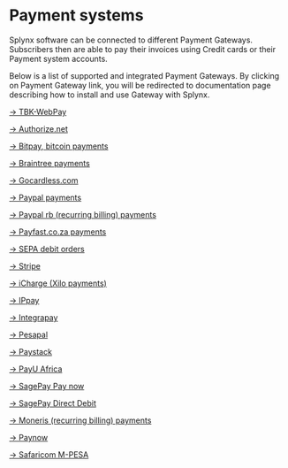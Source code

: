 Payment systems
===============

Splynx software can be connected to different Payment Gateways. Subscribers then are able to pay their invoices using Credit cards or their Payment system accounts.

Below is a list of supported and integrated Payment Gateways. By clicking on Payment Gateway link, you will be redirected to documentation page describing how to install and use Gateway with Splynx.

[→ TBK-WebPay](TBK-WebPay/TBK-WebPay.md)

[→ Authorize.net](authorize/authorize.md)

[→ Bitpay, bitcoin payments](bitpay/bitpay.md)

[→ Braintree payments](braintree/braintree.md)

[→ Gocardless.com](gocardless/gocardless.md)

[→ Paypal payments](paypal/paypal.md)

[→ Paypal rb (recurring billing) payments](paypal_rb/paypal_rb.md)

[→ Payfast.co.za payments](payfast/payfast.md)

[→ SEPA debit orders](sepa/sepa.md)

[comment]: # (→ SEPA debit order in Spanish)

[→ Stripe](stripe/stripe.md)

[→ iCharge (Xilo payments)](iCharge/iCharge.md)

[→ IPpay](ippay/ippay.md)

[→ Integrapay](integrapay/integrapay.md)

[→ Pesapal](pesapal/pesapal.md)

[→ Paystack](paystack/paystack.md)

[→ PayU Africa](payu/payu.md)

[→ SagePay Pay now](sagepay_pay_now/sagepay_pay_now.md)

[→ SagePay Direct Debit](sagepay_dd/sagepay_dd.md)  

[→ Moneris (recurring billing) payments](moneris/moneris.md)

[comment]: # (→ Mercadopago)

[→ Paynow](paynow/paynow.md)

[→ Safaricom M-PESA](mpesa/mpesa.md)
